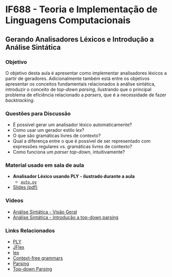 # IF688 - Teoria e Implementação de Linguagens Computacionais

## Gerando Analisadores Léxicos e Introdução a Análise Sintática

### Objetivo

O objetivo desta aula é apresentar como implementar analisadores léxicos a partir de geradores. Adicionalmente também está entre os objetivos apresentar os conceitos fundamentais relacionados à análise sintática, introduzir o conceito de *top-down parsing*, ilustrando que o principal problema de eficiência relacionado a _parsers_, que é a necessidade de fazer _backtracking_.

### Questões para Discussão

- É possível gerar um analisador léxico automaticamente? 
- Como usar um gerador estilo _lex_? 
- O que são gramáticas livres de contexto?
- Qual a diferença entre o que é possível de ser representado com expressões regulares vs. gramáticas livres de contexto?
- Como funciona um _parser top-down_, intuitivamente?

### Material usado em sala de aula

- **Analisador Léxico usando PLY - ilustrado durante a aula**
  - [`auto.py`](https://raw.githubusercontent.com/if688/if688.github.io/master/2024-04-23/auto.py)
- [Slides (pdf)](https://drive.google.com/file/d/1bi_v0jpKPolks-7PujBPjbC0NH9JH_m3/view?usp=sharing)

### Vídeos

- [Análise Sintática - Visão Geral](https://www.youtube.com/watch?v=rfCp0uVJgIA&list=PLHoVp5NAbKJZanQ-2HnVc_REanYaSJ5bz&index=1)
- [Análise Sintática - Introdução a top-down parsing](https://www.youtube.com/watch?v=6sfHKWspncI)

### Links Relacionados

- [PLY](https://ply.readthedocs.io/en/latest/index.html)
- [JFlex](http://jflex.de)
- [lex](http://dinosaur.compilertools.net/#lex)
- [Context-free grammars](https://en.wikipedia.org/wiki/Context-free_grammar)
- [Parsing](https://en.wikipedia.org/wiki/Parsing)
- [Top-down Parsing](https://en.wikipedia.org/wiki/Top-down_parsing)
